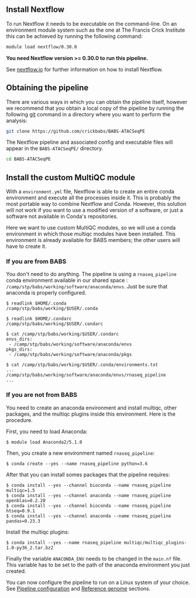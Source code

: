 
## Install Nextflow

To run Nextflow it needs to be executable on the command-line. On an environment module system such as the one at The Francis Crick Institute this can be achieved by running the following command:

```bash
module load nextflow/0.30.0
```

**You need Nextflow version >= 0.30.0 to run this pipeline.**

See [nextflow.io][url_nextflow] for further information on how to install Nextflow.

## Obtaining the pipeline

There are various ways in which you can obtain the pipeline itself, however we recommend that you obtain a local copy of the pipeline by running the following [git][url_git] command in a directory where you want to perform the analysis:

```bash
git clone https://github.com/crickbabs/BABS-ATACSeqPE
```

The Nextflow pipeline and associated config and executable files will appear in the `BABS-ATACSeqPE/` directory.

```bash
cd BABS-ATACSeqPE
```
## Install the custom MultiQC module

With a `environment.yml` file, Nextflow is able to create an entire conda environment and execute all the processes inside it. This is probably the most portable way to combine Nextflow and Conda. However, this solution will not work if you want to use a modified version of a software, or just a software not available in Conda's repositories.

Here we want to use custom MultiQC modules, so we will use a conda environment in which those multiqc modules have been installed. This environment is already available for BABS members; the other users will have to create it.

### If you are from BABS

You don't need to do anything. The pipeline is using a `rnaseq_pipeline` conda  environment available in our shared space : `/camp/stp/babs/working/software/anaconda/envs`. Just be sure that anaconda is properly configured.

	$ readlink $HOME/.conda
	/camp/stp/babs/working/$USER/.conda

	$ readlink $HOME/.condarc
	/camp/stp/babs/working/$USER/.condarc

	$ cat /camp/stp/babs/working/$USER/.condarc
	envs_dirs:
	 - /camp/stp/babs/working/software/anaconda/envs
	pkgs_dirs:
	 - /camp/stp/babs/working/software/anaconda/pkgs

	$ cat /camp/stp/babs/working/$USER/.conda/environments.txt
	...
	/camp/stp/babs/working/software/anaconda/envs/rnaseq_pipeline
	...

### If you are not from BABS

You need to create an anaconda environment and install multiqc, other packages, and the multiqc plugins inside this environment. Here is the procedure.

First, you need to load Anaconda:

	$ module load Anaconda2/5.1.0

Then, you create a new environment named `rnaseq_pipeline`:

	$ conda create --yes --name rnaseq_pipeline python=3.6

After that you can install somes packages that the pipeline requires:

	$ conda install --yes --channel bioconda --name rnaseq_pipeline multiqc=1.5
	$ conda install --yes --channel anaconda --name rnaseq_pipeline openblas=0.2.20
	$ conda install --yes --channel bioconda --name rnaseq_pipeline htseq=0.9.1
	$ conda install --yes --channel anaconda --name rnaseq_pipeline pandas=0.23.3

Install the multiqc plugins:

	$ conda install --yes --name rnaseq_pipeline multiqc/multiqc_plugins-1.0-py36_2.tar.bz2

Finally the variable `ANACONDA_ENV` needs to be changed in the `main.nf` file. This variable has to be set to the path of the anaconda environment you just created.


You can now configure the pipeline to run on a Linux system of your choice. See [Pipeline configuration][url_doc_config] and [Reference genome][url_doc_genome] sections.

[url_nextflow]: http://www.nextflow.io
[url_git]: https://git-scm.com/book/en/v2/Getting-Started-Installing-Git
[url_doc_config]: https://github.com/crickbabs/BABS-ATACSeqPE/blob/master/docs/config.md
[url_doc_genome]: https://github.com/crickbabs/BABS-ATACSeqPE/blob/master/docs/genome.md

